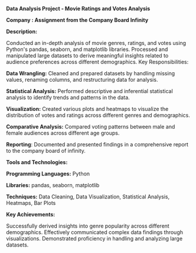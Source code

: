 **Data Analysis Project - Movie Ratings and Votes Analysis**

**Company : Assignment from the Company Board Infinity**

**Description:**

Conducted an in-depth analysis of movie genres, ratings, and votes using Python's pandas, seaborn, and matplotlib libraries.
Processed and manipulated large datasets to derive meaningful insights related to audience preferences across different demographics.
Key Responsibilities:

**Data Wrangling:** Cleaned and prepared datasets by handling missing values, renaming columns, and restructuring data for analysis.

**Statistical Analysis:** Performed descriptive and inferential statistical analysis to identify trends and patterns in the data.

**Visualization:** Created various plots and heatmaps to visualize the distribution of votes and ratings across different genres and demographics.

**Comparative Analysis:** Compared voting patterns between male and female audiences across different age groups.

**Reporting**: Documented and presented findings in a comprehensive report to the company board of infinity.


**Tools and Technologies:**


**Programming Languages:** Python

**Libraries:** pandas, seaborn, matplotlib

**Techniques:** Data Cleaning, Data Visualization, Statistical Analysis, Heatmaps, Bar Plots


**Key Achievements:**

Successfully derived insights into genre popularity across different demographics.
Effectively communicated complex data findings through visualizations.
Demonstrated proficiency in handling and analyzing large datasets.
